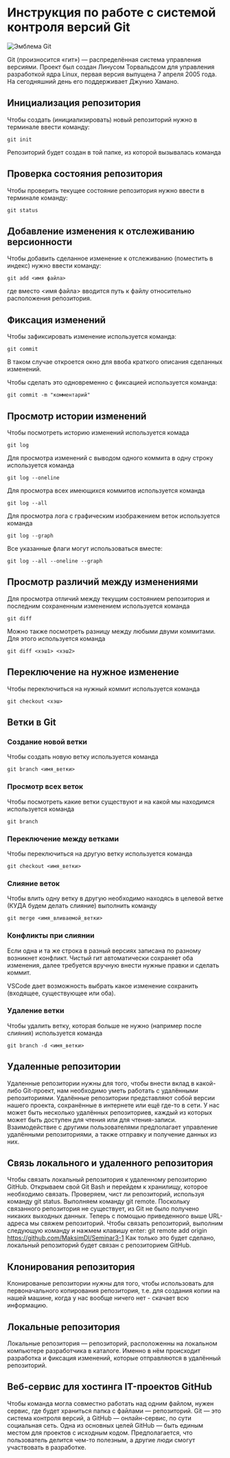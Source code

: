 # **Инструкция по работе с системой контроля версий Git**

![Эмблема Git](git.jpg)

Git (произносится «гит») — распределённая система управления версиями. Проект был создан Линусом Торвальдсом для управления разработкой ядра Linux, первая версия выпущена 7 апреля 2005 года. На сегодняшний день его поддерживает Джунио Хамано.

## Инициализация репозитория

Чтобы создать (инициализировать) новый репозиторий нужно в терминале ввести команду:

    git init

Репозиторий будет создан в той папке, из которой вызывалась команда

## Проверка состояния репозитория

Чтобы проверить текущее состояние репозитория нужно ввести в терминале команду:

    git status

## Добавление изменения к отслеживанию версионности

Чтобы добавить сделанное изменение к отслеживанию (поместить в индекс) нужно ввести команду:

    git add <имя файла>

где вместо <имя файла> вводится путь к файлу относительно расположения репозитория.

## Фиксация изменений

Чтобы зафиксировать изменение используется команда:

    git commit

В таком случае откроется окно для ввоба краткого описания сделанных изменений.

Чтобы сделать это одновременно с фиксацией используется команда:

    git commit -m "комментарий"

## Просмотр истории изменений

Чтобы посмотреть историю изменений используется комада

    git log

Для просмотра изменений с выводом одного коммита в одну строку используется команда

    git log --oneline

Для просмотра всех имеющихся коммитов используется команда

    git log --all

Для просмотра лога с графическим изображением веток используется команда

    git log --graph

Все указанные флаги могут использоваться вместе:

    git log --all --oneline --graph

## Просмотр различий между изменениями

Для просмотра отличий между текущим состоянием репозитория и последним сохраненным изменением используется команда

    git diff

Можно также посмотреть разницу между любыми двуми коммитами. Для этого используется команда

    git diff <хэш1> <хэш2>

## Переключение на нужное изменение

Чтобы переключиться на нужный коммит используется команда

    git checkout <хэш>

## Ветки в Git

### Создание новой ветки

Чтобы создать новую ветку используется команда

    git branch <имя_ветки>

### Просмотр всех веток

Чтобы посмотреть какие ветки существуют и на какой мы находимся используется команда

    git branch

### Переключение между ветками

Чтобы переключиться на другую ветку используется команда

    git checkout <имя_ветки>

### Слияние веток

Чтобы влить одну ветку в другую необходимо находясь в целевой ветке (КУДА будем делать слияние) выполнить команду

    git merge <имя_вливаемой_ветки>

### Конфликты при слиянии

Если одна и та же строка в разный версиях записана по разному возникнет конфликт.
Чистый гит автоматически сохраняет оба изменения, далее требуется вручную внести нужные правки и сделать коммит.

VSСode дает возможность выбрать какое изменение сохранить (входящее, существующее или оба).

### Удаление ветки

Чтобы удалить ветку, которая больше не нужно (например после слияния) используется команда

    git branch -d <имя_ветки>

## Удаленные репозитории 

Удаленные репозитории нужны для того, чтобы внести вклад в какой-либо Git-проект, нам необходимо уметь работать с удалёнными репозиториями. Удалённые репозитории представляют собой версии нашего проекта, сохранённые в интернете или ещё где-то в сети. У нас может быть несколько удалённых репозиториев, каждый из которых может быть доступен для чтения или для чтения-записи. Взаимодействие с другими пользователями предполагает управление удалёнными репозиториями, а также отправку и получение данных из них.

## Связь локального и удаленного репозитория

Чтобы связать локальный репозитория к удаленному репозиторию GitHub. Открываем свой Git Bash и перейдем к хранилищу, которое необходимо связать. Проверяем, чист ли репозиторий, используя команду git status. Выполняем команду git remote. Поскольку связанного репозитория не существует, из Git не было получено никаких выходных данных. Теперь с помощью приведенного выше URL-адреса мы свяжем репозиторий. Чтобы связать репозиторий, выполним следующую команду и нажмем клавишу enter: git remote add origin https://github.com/MaksimDl/Seminar3-1 Как только это будет сделано, локальный репозиторий будет связан с репозиторием GitHub.

## Клонирования репозитория

Клонированые репозитории нужны для того, чтобы использовать для первоначального копирования репозитория, т.е. для создания копии на нашей машине, когда у нас вообще ничего нет - скачает всю информацию.

## Локальные репозитория

Локальные репозитория — репозиторий, расположенны на локальном компьютере разработчика в каталоге. Именно в нём происходит разработка и фиксация изменений, которые отправляются в удалённый репозиторий.

## Веб-сервис для хостинга IT-проектов GitHub

Чтобы команда могла совместно работать над одним файлом, нужен сервис, где будет храниться папка с файлами — репозиторий. Git — это система контроля версий, а GitHub — онлайн-сервис, по сути социальная сеть. Одна из основных целей GitHub — быть единым местом для проектов с исходным кодом. Предполагается, что пользователь делится чем-то полезным, а другие люди смогут участвовать в разработке. 

